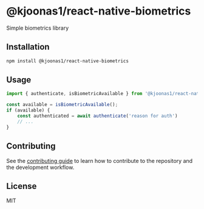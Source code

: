 # @kjoonas1/react-native-biometrics

Simple biometrics library

## Installation


```sh
npm install @kjoonas1/react-native-biometrics
```


## Usage


```js
import { authenticate, isBiometricAvailable } from '@kjoonas1/react-native-biometrics';

const available = isBiometricAvailable();
if (available) {
    const authenticated = await authenticate('reason for auth')
    // ...
}
```


## Contributing

See the [contributing guide](CONTRIBUTING.md) to learn how to contribute to the repository and the development workflow.

## License

MIT
